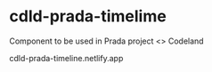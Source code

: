 # cdld-prada-timelime
Component to be used in Prada project &lt;> Codeland

cdld-prada-timeline.netlify.app

